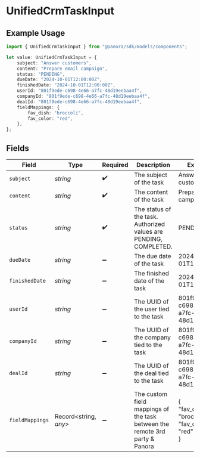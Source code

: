 # UnifiedCrmTaskInput

## Example Usage

```typescript
import { UnifiedCrmTaskInput } from "@panora/sdk/models/components";

let value: UnifiedCrmTaskInput = {
    subject: "Answer customers",
    content: "Prepare email campaign",
    status: "PENDING",
    dueDate: "2024-10-01T12:00:00Z",
    finishedDate: "2024-10-01T12:00:00Z",
    userId: "801f9ede-c698-4e66-a7fc-48d19eebaa4f",
    companyId: "801f9ede-c698-4e66-a7fc-48d19eebaa4f",
    dealId: "801f9ede-c698-4e66-a7fc-48d19eebaa4f",
    fieldMappings: {
        fav_dish: "broccoli",
        fav_color: "red",
    },
};
```

## Fields

| Field                                                                       | Type                                                                        | Required                                                                    | Description                                                                 | Example                                                                     |
| --------------------------------------------------------------------------- | --------------------------------------------------------------------------- | --------------------------------------------------------------------------- | --------------------------------------------------------------------------- | --------------------------------------------------------------------------- |
| `subject`                                                                   | *string*                                                                    | :heavy_check_mark:                                                          | The subject of the task                                                     | Answer customers                                                            |
| `content`                                                                   | *string*                                                                    | :heavy_check_mark:                                                          | The content of the task                                                     | Prepare email campaign                                                      |
| `status`                                                                    | *string*                                                                    | :heavy_check_mark:                                                          | The status of the task. Authorized values are PENDING, COMPLETED.           | PENDING                                                                     |
| `dueDate`                                                                   | *string*                                                                    | :heavy_minus_sign:                                                          | The due date of the task                                                    | 2024-10-01T12:00:00Z                                                        |
| `finishedDate`                                                              | *string*                                                                    | :heavy_minus_sign:                                                          | The finished date of the task                                               | 2024-10-01T12:00:00Z                                                        |
| `userId`                                                                    | *string*                                                                    | :heavy_minus_sign:                                                          | The UUID of the user tied to the task                                       | 801f9ede-c698-4e66-a7fc-48d19eebaa4f                                        |
| `companyId`                                                                 | *string*                                                                    | :heavy_minus_sign:                                                          | The UUID of the company tied to the task                                    | 801f9ede-c698-4e66-a7fc-48d19eebaa4f                                        |
| `dealId`                                                                    | *string*                                                                    | :heavy_minus_sign:                                                          | The UUID of the deal tied to the task                                       | 801f9ede-c698-4e66-a7fc-48d19eebaa4f                                        |
| `fieldMappings`                                                             | Record<string, *any*>                                                       | :heavy_minus_sign:                                                          | The custom field mappings of the task between the remote 3rd party & Panora | {<br/>"fav_dish": "broccoli",<br/>"fav_color": "red"<br/>}                  |